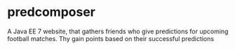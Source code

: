 # predcomposer
A Java EE 7 website, that gathers friends who give predictions for upcoming football matches. Thy gain points based on their successful predictions
